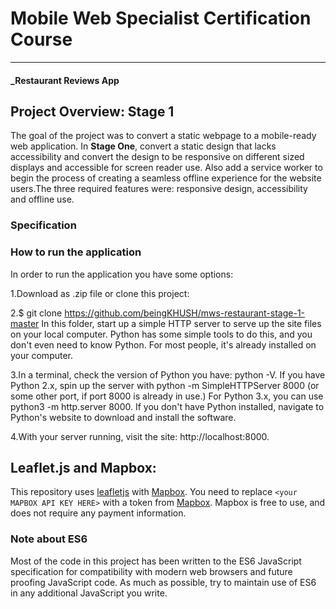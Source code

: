 # Mobile Web Specialist Certification Course
---
#### _Restaurant Reviews App 

## Project Overview: Stage 1

The goal of the project was to convert a static webpage to a mobile-ready web application. In **Stage One**, convert a static design that lacks accessibility and convert the design to be responsive on different sized displays and accessible for screen reader use. Also add a service worker to begin the process of creating a seamless offline experience for the website users.The three required features were: responsive design, accessibility and offline use.

### Specification
 

### How to run the application

In order to run the application you have some options:

1.Download as .zip file or clone this project:

2.$ git clone https://github.com/beingKHUSH/mws-restaurant-stage-1-master
In this folder, start up a simple HTTP server to serve up the site files on your local computer. Python has some simple tools to do this, and you don't even need to know Python. For most people, it's already installed on your computer.

3.In a terminal, check the version of Python you have: python -V. If you have Python 2.x, spin up the server with python -m SimpleHTTPServer 8000 (or some other port, if port 8000 is already in use.) For Python 3.x, you can use python3 -m http.server 8000. If you don't have Python installed, navigate to Python's website to download and install the software.

4.With your server running, visit the site: http://localhost:8000.

## Leaflet.js and Mapbox:

This repository uses [leafletjs](https://leafletjs.com/) with [Mapbox](https://www.mapbox.com/). You need to replace `<your MAPBOX API KEY HERE>` with a token from [Mapbox](https://www.mapbox.com/). Mapbox is free to use, and does not require any payment information. 

### Note about ES6

Most of the code in this project has been written to the ES6 JavaScript specification for compatibility with modern web browsers and future proofing JavaScript code. As much as possible, try to maintain use of ES6 in any additional JavaScript you write. 




